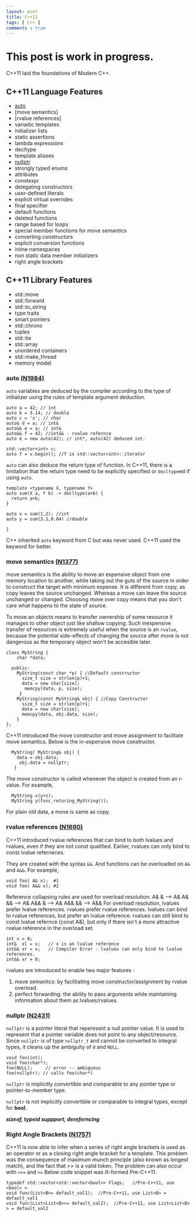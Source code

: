 ```yaml
---
layout: post
title: C++11
tags: [ C++ ]
comments : true
---
```


# This post is work in progress.

C++11 laid the foundations of Modern C++.

## C++11 Language Features
* [auto](#auto)
* [move semantics]
* [rvalue references]
* variadic templates
* initializer lists
* static assertions
* lambda expressions
* decltype
* template aliases
* [nullptr](#nullptr)
* strongly typed enums
* attributes
* constexpr
* delegating constructors
* user-defined literals
* explicit virtual overrides
* final specifier
* default functions
* deleted functions
* range based for loops
* special member functions for move semantics
* converting constructors
* explicit conversion functions
* inline namespaces
* non static data member initializers
* right angle brackets

## C++11 Library Features
* std::move
* std::forward
* std::to_string
* type traits
* smart pointers
* std::chrono
* tuples
* std::tie
* std::array
* unordered containers
* std::make_thread
* memory model


### auto <a href="http://www.open-std.org/jtc1/sc22/wg21/docs/papers/2006/n1984.pdf" target="_blank">(N1984)</a>

```auto``` variables are deduced by the compiler according to the type of initializer using the rules of template argument deduction.
```
auto a = 42; // int
auto b = 3.14; // double
auto c = 'x'; // char
auto& d = a; // int&
auto&& e = a; // int&
auto&& f = 42; //int&& - rvalue refernce
auto e = new auto(42); // int*, auto(42) deduced int.

std::vector<int> v;
auto f = v.begin(); //f is std::vector<int>::iterator
```

```auto``` can also deduce the return type of function. In C++11, there is a limitation that the return type need to be explicitly specified or ```decltype```ed if using ```auto```.
```
template <typename X, typename Y>
auto sum(X a, Y b) -> decltype(a+b) {
  return a+b;
}

auto x = sum(1,2); //int
auto y = sum(3.1,0.04) //double

}
```

C++ inherited ```auto``` keyword from C but was never used. C++11 used the keyword for better.

### move semantics <a href="http://www.open-std.org/jtc1/sc22/wg21/docs/papers/2002/n1377.htm" target="_blank">(N1377)</a>
move semantics is the ability to move an expensive object from one memory location to another, while taking out the guts of the source in order to construct the target with minimum expense. It is different from copy, as copy leaves the source unchanged. Whereas a move can leave the source unchanged or changed. Choosing move over copy means that you don't care what happens to the state of source.

To move an objects means to transfer ownership of some resource it manages to other object just like shallow copying. Such inexpensive transfer of resources is extremely useful when the source is an ```rvalue```, because the potential side-effects of changing the source after move is not dangerous as the temporary object won't be accesible later.

```
class MyString {
    char *data;
  
  public:
    MyString(const char *p) { //Default constructor
      size_t size = strlen(p)+1;
      data = new char[size];
       memcpy(data, p, size);
     }
    MyString(const MyString& obj) { //Copy Constructor
      size_t size = strlen(p)+1;
      data = new char[size];
      memcpy(data, obj.data, size);
    }  
};
```
C++11 introduced the move constructor and move assignment to faclitate move semantics. Below is the in-expensive move constructor.
```
  MyString( MyString& obj) {
    data = obj.data;
     obj.data = nullptr;
   }
```
The move constructor is called whenever the object is created from an r-value. For example,
```
  MyString x(y+z);
  MyString y(func_returing_MyString());
```
For plain old data, a move is same as copy.

### rvalue references <a href="http://www.open-std.org/jtc1/sc22/wg21/docs/papers/2004/n1690.html" target="_blank">(N1690)</a>
C++11 introduced rvalue references that can bind to both lvalues and rvalues, even if they are not const qualified. Earlier, rvalues can only bind to const lvalue referneces. 

They are created with the syntax ```&&```.  And functions can be overloaded on ```A&``` and ```A&&```. For example,
```
void foo( A& x);  #1 
void foo( A&& x); #2
```
Reference collapsing rules are used for overload resolution:
A&  &  --> A&
A&  && --> A&
A&& &  --> A&
A&& && --> A&&
For overload resolution, lvalues prefer lvalue references. rvalues prefer rvalue references. 
lvalues can bind to rvalue references, but prefer an lvalue reference.
rvalues can still bind to const lvalue refernce (const A&), but only if there isn't a more attractive rvalue reference in the overload set.

```
int x = 0;
int&  xl = x;   // x is an lvalue reference
int&& xr = x;   // Compiler Error - lvalues can only bind to lvalue references.
int&& xr = 0;
```

rvalues are introduced to enable two major features : 
1. move semanitcs: by facilitating move constructor/assignment by rvalue overload.
2. perfect forwarding: the ability to pass arguments while maintaining information about them as lvalues/rvalues.

### nullptr <a href="http://www.open-std.org/jtc1/sc22/wg21/docs/papers/2007/n2431.pdf" target="_blank">(N2431)</a>
```nullptr``` is a pointer literal that reperesent a null pointer value. It is used to represent that a pointer variable does not point to any object/resource.
Since ```nullptr``` is of type ```nullptr_t``` and cannot be converted to integral types, it cleans up the ambiguity of ```0``` and ```NULL```. 
```
void foo(int);
void foo(char*);
foo(NULL);     // error -- ambiguous
foo(nullptr); // calls foo(char*)
```
```nullptr``` is implicitly convertible and comparable to any pointer type or pointer-to-member type.

```nullptr``` is not implicitly convertible or comparable to integral types, except for **bool**.


___sizeof, typeid suppport, dereferncing___

### Right Angle Brackets <a href="http://www.open-std.org/jtc1/sc22/wg21/docs/papers/2005/n1757.html" target="_blank">(N1757)</a>
C++11 is now able to infer when a series of right angle brackets is used as an operator or as a closing right angle bracket for a template. This problem was the consequence of maximum munch principle (also known as longest match), and the fact that >> is a valid token. The problem can also occur with ```>>=``` and ```>=```
Below code snippet was ill-formed Pre-C++11. 
```
typedef std::vector<std::vector<bool>> Flags;   //Pre-C++11, use <bool> >
void func(List<B>= default_val1);  //Pre-C++11, use List<B> = default_val1
void func(List<List<B>>= default_val2);  //Pre-C++11, use List<List<B> > = default_val2
```
